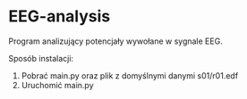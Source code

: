 # EEG-analysis

Program analizujący potencjały wywołane w sygnale EEG.

Sposób instalacji:

1. Pobrać main.py oraz plik z domyślnymi danymi s01/r01.edf
2. Uruchomić main.py
